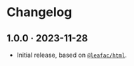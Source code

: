 # Changelog

## 1.0.0 · 2023-11-28

- Initial release, based on [`@leafac/html`](https://www.npmjs.com/package/@leafac/html).
